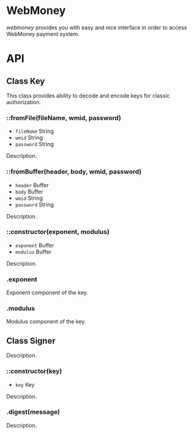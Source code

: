 # WebMoney

_webmoney_ provides you with easy and nice interface in order to access WebMoney payment system.

# API

## Class Key

This class provides ability to decode and encode keys for classic authorization.

### ::fromFile(fileName, wmid, password)
- `fileName` String
- `wmid` String
- `password` String

Description.

### ::fromBuffer(header, body, wmid, password)
- `header` Buffer
- `body` Buffer
- `wmid` String
- `password` String

Description.

### ::constructor(exponent, modulus)
- `exponent` Buffer
- `modulus` Buffer

Description.

### .exponent

Exponent component of the key.

### .modulus

Modulus component of the key.

## Class Signer

Description.

### ::constructor(key)
- `key` Key

Description.

### .digest(message)

Description.
